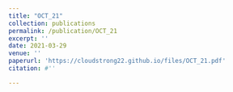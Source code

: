 ```yaml
---
title: "OCT_21"
collection: publications
permalink: /publication/OCT_21
excerpt: ''
date: 2021-03-29
venue: ''
paperurl: 'https://cloudstrong22.github.io/files/OCT_21.pdf'
citation: #''

---
```


[Download paper here]: (https://cloudstrong22.github.io/files/OCT_21.pdf)
